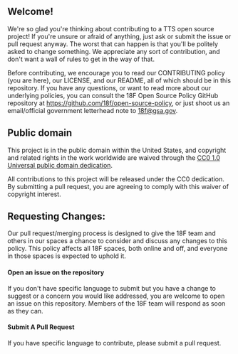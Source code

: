 ## Welcome!

We're so glad you're thinking about contributing to a TTS open source project! If you're unsure or afraid of anything, just ask or submit the issue or pull request anyway. The worst that can happen is that you'll be politely asked to change something. We appreciate any sort of contribution, and don't want a wall of rules to get in the way of that.

Before contributing, we encourage you to read our CONTRIBUTING policy (you are here), our LICENSE, and our README, all of which should be in this repository. If you have any questions, or want to read more about our underlying policies, you can consult the 18F Open Source Policy GitHub repository at https://github.com/18f/open-source-policy, or just shoot us an email/official government letterhead note to [18f@gsa.gov](mailto:18f@gsa.gov).

## Public domain

This project is in the public domain within the United States, and
copyright and related rights in the work worldwide are waived through
the [CC0 1.0 Universal public domain dedication](https://creativecommons.org/publicdomain/zero/1.0/).

All contributions to this project will be released under the CC0
dedication. By submitting a pull request, you are agreeing to comply
with this waiver of copyright interest.

## Requesting Changes:

Our pull request/merging process is designed to give the 18F team and others in our spaces a chance to consider and discuss any changes to this policy. This policy affects all 18F spaces, both online and off, and everyone in those spaces is expected to uphold it.

#### Open an issue on the repository

If you don't have specific language to submit but you have a change to suggest or a concern you would like addressed, you are welcome to open an issue on this repository. Members of the 18F team will respond as soon as they can.

#### Submit A Pull Request

If you have specific language to contribute, please submit a pull request.
